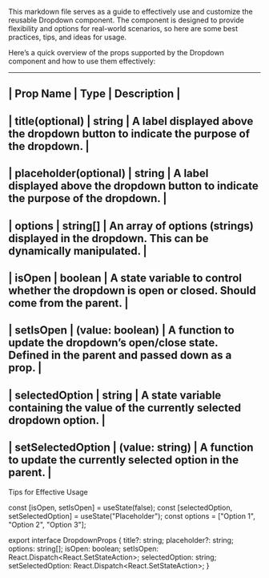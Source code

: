 This markdown file serves as a guide to effectively use and customize the reusable Dropdown component.
The component is designed to provide flexibility and options for real-world scenarios, so here are some best practices, tips, and ideas for usage.

Here’s a quick overview of the props supported by the Dropdown component and how to use them effectively:

-----------------------------------------------------------------------------------------------------------------------------------------------------
| Prop Name             | Type             | Description                                                                                            |
-----------------------------------------------------------------------------------------------------------------------------------------------------
| title(optional)       | string           | A label displayed above the dropdown button to indicate the purpose of the dropdown.                   |
-----------------------------------------------------------------------------------------------------------------------------------------------------
| placeholder(optional) | string           | A label displayed above the dropdown button to indicate the purpose of the dropdown.                   |
-----------------------------------------------------------------------------------------------------------------------------------------------------
| options               | string[]         | An array of options (strings) displayed in the dropdown. This can be dynamically manipulated.          |
-----------------------------------------------------------------------------------------------------------------------------------------------------
| isOpen                | boolean          | A state variable to control whether the dropdown is open or closed. Should come from the parent.       |
-----------------------------------------------------------------------------------------------------------------------------------------------------
| setIsOpen             | (value: boolean) | A function to update the dropdown’s open/close state. Defined in the parent and passed down as a prop. |
-----------------------------------------------------------------------------------------------------------------------------------------------------
| selectedOption        | string           | A state variable containing the value of the currently selected dropdown option.                       |
-----------------------------------------------------------------------------------------------------------------------------------------------------
| setSelectedOption     | (value: string)  | A function to update the currently selected option in the parent.                                      |
-----------------------------------------------------------------------------------------------------------------------------------------------------

Tips for Effective Usage

const [isOpen, setIsOpen] = useState(false);
const [selectedOption, setSelectedOption] = useState("Placeholder");
const options = ["Option 1", "Option 2", "Option 3"];

<Dropdown
  title="Filterable Dropdown"
  options={filteredOptions} 
  isOpen={isOpen}
  setIsOpen={setIsOpen}
  selectedOption={selectedOption}
  setSelectedOption={setSelectedOption}
/>

export interface DropdownProps {
  title?: string;
  placeholder?: string;
  options: string[];
  isOpen: boolean;
  setIsOpen: React.Dispatch<React.SetStateAction<boolean>>;
  selectedOption: string;
  setSelectedOption: React.Dispatch<React.SetStateAction<string>>;
}
